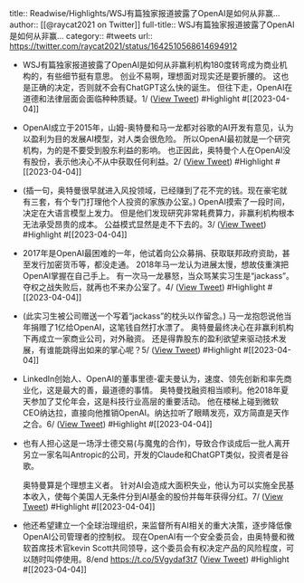 title:: Readwise/Highlights/WSJ有篇独家报道披露了OpenAI是如何从非赢...
author:: [[@raycat2021 on Twitter]]
full-title:: WSJ有篇独家报道披露了OpenAI是如何从非赢...
category:: #tweets
url:: https://twitter.com/raycat2021/status/1642510568614694912

- WSJ有篇独家报道披露了OpenAI是如何从非赢利机构180度转弯成为商业机构的，有些细节挺有意思。
  创业不易啊，理想面对现实还是要折腰的。
  这也是正确的决定，否则就不会有ChatGPT这么快的诞生。
  但往下走，OpenAI在道德和法律层面会面临种种质疑。1/ ([View Tweet](https://twitter.com/raycat2021/status/1642510568614694912)) #Highlight #[[2023-04-04]]
- OpenAI成立于2015年，山姆-奥特曼和马一龙都对谷歌的AI开发有意见，认为以盈利为目的发展AI模型，对人类会很危险。
  所以OpenAI最初就是一个研究机构，为的是不要受到股东利益的影响。
  也正因此，奥特曼个人在OpenAI没有股份，表示他决心不从中获取任何利益。2/ ([View Tweet](https://twitter.com/raycat2021/status/1642510571198361602)) #Highlight #[[2023-04-04]]
- (插一句，奥特曼很早就进入风投领域，已经赚到了花不完的钱。现在豪宅就有三套，有个专门打理他个人投资的家族办公室。)
  OpenAI摸索了一段时间，决定在大语言模型上发力。
  但是他们发现研究非常耗费算力，非赢利机构根本无法承受昂贵的成本。
  公益模式显然是走不下去的。3/ ([View Tweet](https://twitter.com/raycat2021/status/1642510574004350977)) #Highlight #[[2023-04-04]]
- 2017年是OpenAI最困难的一年，他试着向公众募捐、获取联邦政府资助，甚至发行加密货币等，都没走通。
  2018年马一龙认为进展太慢，想故伎重演把OpenAI掌握在自己手上。
  有一次马一龙暴怒，当众骂某实习生是“jackass”。
  夺权之战失败后，就再也不来办公室了。4/ ([View Tweet](https://twitter.com/raycat2021/status/1642510576776806401)) #Highlight #[[2023-04-04]]
- (此实习生被公司赠送一个写着“jackass”的枕头以作留念。)
  马一龙抱怨说他当年捐赠了1亿给OpenAI，这笔钱自然打水漂了。
  奥特曼最终决心在非赢利机构下再成立一家商业公司，对外融资。
  还是得靠股东的盈利欲望来驱动技术发展，有谁能跳得出如来的掌心呢？5/ ([View Tweet](https://twitter.com/raycat2021/status/1642510580098666496)) #Highlight #[[2023-04-04]]
- LinkedIn创始人、OpenAI的董事里德-霍夫曼认为，速度、领先创新和率先商业化，这是最大的善，最道德的事情。
  奥特曼找融资相当顺利。他2018年夏天参加了艾伦年会，这是科技行业高层的重要活动。
  他在楼梯上碰到微软CEO纳达拉，直接向他推销OpenAI。纳达拉听了眼睛发亮，双方简直是天作之合。6/ ([View Tweet](https://twitter.com/raycat2021/status/1642510584272007168)) #Highlight #[[2023-04-04]]
- 也有人担心这是一场浮士德交易(与魔鬼的合作)，导致合作谈成后一批人离开另立一家名叫Antropic的公司，开发的Claude和ChatGPT类似，投资者是谷歌。
  
  奥特曼算是个理想主义者。
  针对AI会造成大面积失业，他认为可以实施全民基本收入，使每个美国人无条件分到AI基金的股份并每年获得分红。7/ ([View Tweet](https://twitter.com/raycat2021/status/1642510587942035457)) #Highlight #[[2023-04-04]]
- 他还希望建立一个全球治理组织，来监督所有AI相关的重大决策，逐步降低像OpenAI公司管理者的控制权。
  现在OpenAI有一个安全委员会，由奥特曼和微软首席技术官kevin Scott共同领导，这个委员会有权决定产品的风险程度，可以随时叫停使用。8/end
  https://t.co/5Vgydaf3t7 ([View Tweet](https://twitter.com/raycat2021/status/1642510591414915073)) #Highlight #[[2023-04-04]]